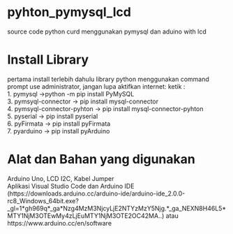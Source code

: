 # pyhton_pymysql_lcd
source code python curd  menggunakan pymysql  dan aduino with lcd

<h1>Install Library</h1>
pertama install terlebih dahulu library python menggunakan command prompt use administrator, jangan lupa aktifkan internet:
ketik :<br>
1. pymysql ->python -m pip install PyMySQL<br>
3. pymsyql-connector -> pip install mysql-connector<br>
4. pymsyql-connector-pyhton -> pip install mysql-connector-pyhton<br>
5. pyserial -> pip install pyserial<br>
6. pyFirmata -> pip install pyFirmata<br>
7. pyarduino -> pip install pyArduino
<br>
<h1>Alat dan  Bahan yang digunakan</h1>
Arduino Uno, LCD I2C, Kabel Jumper
<br>
Aplikasi Visual Studio Code dan Arduino IDE (https://downloads.arduino.cc/arduino-ide/arduino-ide_2.0.0-rc8_Windows_64bit.exe?_gl=1*gh969q*_ga*Nzg4MzM3NjcyLjE2NTYzMzY5Njg.*_ga_NEXN8H46L5*MTY1NjM3OTEwMy4zLjEuMTY1NjM3OTE2OC42MA..)
atau https://www.arduino.cc/en/software
<br>
